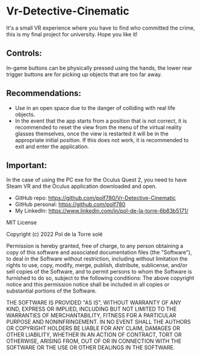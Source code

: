 # Vr-Detective-Cinematic
It's a small VR experience where you have to find who committed the crime, this is my final project for university.
Hope you like it!

## Controls:
In-game buttons can be physically pressed using the hands, the lower rear trigger buttons are for picking up objects that are too far away.

## Recommendations:
- Use in an open space due to the danger of colliding with real life objects.
- In the event that the app starts from a position that is not correct, it is recommended to reset the view from the menu of the virtual reality glasses themselves, once the view is restarted it will be in the appropriate initial position. If this does not work, it is recommended to exit and enter the application.

## Important:
In the case of using the PC exe for the Oculus Quest 2, you need to have Steam VR and the Oculus application downloaded and open.

- GitHub repo: https://github.com/polf780/Vr-Detective-Cinematic
- GitHub personal: https://github.com/polf780
- My LinkedIn: https://www.linkedin.com/in/pol-de-la-torre-6b83b5171/

MIT License

Copyright (c) 2022 Pol de la Torre solé

Permission is hereby granted, free of charge, to any person obtaining a copy
of this software and associated documentation files (the "Software"), to deal
in the Software without restriction, including without limitation the rights
to use, copy, modify, merge, publish, distribute, sublicense, and/or sell
copies of the Software, and to permit persons to whom the Software is
furnished to do so, subject to the following conditions:
The above copyright notice and this permission notice shall be included in all
copies or substantial portions of the Software.

THE SOFTWARE IS PROVIDED "AS IS", WITHOUT WARRANTY OF ANY KIND, EXPRESS OR
IMPLIED, INCLUDING BUT NOT LIMITED TO THE WARRANTIES OF MERCHANTABILITY,
FITNESS FOR A PARTICULAR PURPOSE AND NONINFRINGEMENT. IN NO EVENT SHALL THE
AUTHORS OR COPYRIGHT HOLDERS BE LIABLE FOR ANY CLAIM, DAMAGES OR OTHER
LIABILITY, WHETHER IN AN ACTION OF CONTRACT, TORT OR OTHERWISE, ARISING FROM,
OUT OF OR IN CONNECTION WITH THE SOFTWARE OR THE USE OR OTHER DEALINGS IN THE
SOFTWARE.
